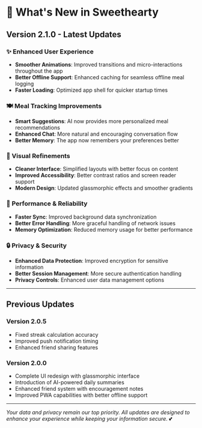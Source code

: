 # 🌟 What's New in Sweethearty

## Version 2.1.0 - Latest Updates

### ✨ Enhanced User Experience
- **Smoother Animations**: Improved transitions and micro-interactions throughout the app
- **Better Offline Support**: Enhanced caching for seamless offline meal logging
- **Faster Loading**: Optimized app shell for quicker startup times

### 🍽️ Meal Tracking Improvements
- **Smart Suggestions**: AI now provides more personalized meal recommendations
- **Enhanced Chat**: More natural and encouraging conversation flow
- **Better Memory**: The app now remembers your preferences better

### 🎨 Visual Refinements
- **Cleaner Interface**: Simplified layouts with better focus on content
- **Improved Accessibility**: Better contrast ratios and screen reader support
- **Modern Design**: Updated glassmorphic effects and smoother gradients

### 🔧 Performance & Reliability
- **Faster Sync**: Improved background data synchronization
- **Better Error Handling**: More graceful handling of network issues
- **Memory Optimization**: Reduced memory usage for better performance

### 🔒 Privacy & Security
- **Enhanced Data Protection**: Improved encryption for sensitive information
- **Better Session Management**: More secure authentication handling
- **Privacy Controls**: Enhanced user data management options

---

## Previous Updates

### Version 2.0.5
- Fixed streak calculation accuracy
- Improved push notification timing
- Enhanced friend sharing features

### Version 2.0.0
- Complete UI redesign with glassmorphic interface
- Introduction of AI-powered daily summaries
- Enhanced friend system with encouragement notes
- Improved PWA capabilities with better offline support

---

*Your data and privacy remain our top priority. All updates are designed to enhance your experience while keeping your information secure.* 💕